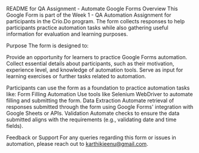 README for QA Assignment - Automate Google Forms
Overview
This Google Form is part of the Week 1 - QA Automation Assignment for participants in the Crio.Do program. The form collects responses to help participants practice automation tasks while also gathering useful information for evaluation and learning purposes.

Purpose
The form is designed to:

Provide an opportunity for learners to practice Google Forms automation.
Collect essential details about participants, such as their motivation, experience level, and knowledge of automation tools.
Serve as input for learning exercises or further tasks related to automation.

Participants can use the form as a foundation to practice automation tasks like:
Form Filling Automation
Use tools like Selenium WebDriver to automate filling and submitting the form.
Data Extraction
Automate retrieval of responses submitted through the form using Google Forms' integration with Google Sheets or APIs.
Validation
Automate checks to ensure the data submitted aligns with the requirements (e.g., validating date and time fields).


Feedback or Support
For any queries regarding this form or issues in automation, please reach out to karthikjeenu@gmail.com.

